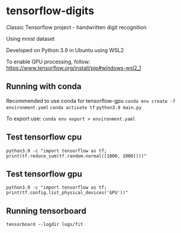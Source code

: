 # tensorflow-digits

Classic Tensorflow project - handwritten digit recognition 

Using mnist dataset

Developed on Python 3.9 in Ubuntu using WSL2

To enable GPU processing, follow: https://www.tensorflow.org/install/pip#windows-wsl2_1

## Running with conda

Recommended to use conda for tensorflow-gpu
`conda env create -f environment.yaml`
`conda activate tf`
`python3.9 main.py`

To export use:
`conda env export > environment.yaml`

## Test tensorflow cpu
`python3.9 -c "import tensorflow as tf; print(tf.reduce_sum(tf.random.normal([1000, 1000])))"`

## Test tensorflow gpu
`python3.9 -c "import tensorflow as tf; print(tf.config.list_physical_devices('GPU'))"`

## Running tensorboard
`tensorboard --logdir logs/fit`

